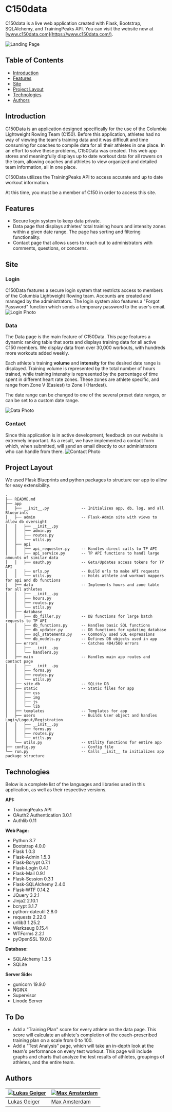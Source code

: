 # C150data

C150data is a live web application created with Flask, Bootstrap, SQLAlchemy, and TrainingPeaks API. You can visit the website now at [www.c150data.com](https://www.c150data.com/).

![Landing Page](app/static/img/landingpage.png)

## Table of Contents

* [Introduction](#Introduction)
* [Features](#Features)
* [Site](#Site)
* [Project Layout](#Project-Layout)
* [Technologies](#Technologies)
* [Authors](#Authors)

## Introduction

C150Data is an application designed specifically for the use of the Columbia Lightweight Rowing Team (C150).
Before this application, athletes had no way of viewing the team's training data and it was difficult and time consuming for coaches to compile data for all their athletes in one place. In an effort to solve these problems, C150Data was created. This web app stores and meaningfully displays up to date workout data for all rowers on the team,
allowing coaches and athletes to view organized and detailed team information, all in one place.

C150Data utilizes the TrainingPeaks API to access accurate and up to date workout information.

At this time, you must be a member of C150 in order to access this site.

## Features

* Secure login system to keep data private.
* Data page that displays athletes' total training hours and intensity zones within a given date range. The page has sorting and filtering functionality.
* Contact page that allows users to reach out to administrators with comments, questions, or concerns.

## Site

### Login

C150Data features a secure login system that restricts access to members of the Columbia Lightweight Rowing team. Accounts are created and managed by the administrators. The login system also features a "Forgot Password" function which sends a temporary password to the user's email.
![Login Photo](app/static/img/login.jpg)

### Data

The Data page is the main feature of C150Data. This page features a dynamic ranking table that sorts and displays training data for all active C150 members. We display data from over 30,000 workouts, with hundreds more workouts added weekly.

Each athlete's training **volume** and **intensity** for the desired date range is displayed. Training volume is represented by the total number of hours trained, while training intensity is represented by the percentage of time spent in different heart rate zones. These zones are athlete specific, and range from Zone V (Easiest) to Zone I (Hardest).

The date range can be changed to one of the several preset date ranges, or can be set to a custom date range.

![Data Photo](app/static/img/data.jpg)

### Contact

Since this application is in active development, feedback on our website is extremely important. As a result, we have implemented a contact form which, when submitted, will send an email directly to our administrators who can handle from there.
![Contact Photo](app/static/img/contact_filled.jpg)

## Project Layout

We used Flask Blueprints and python packages to structure our app to allow for easy extensibility.
```
.
├── README.md
├── app
│   ├── __init__.py              -- Initializes app, db, log, and all Blueprints
│   ├── admin                    -- Flask-Admin site with views to allow db oversight
│   │   ├── __init__.py
│   │   ├── admin.py
│   │   ├── routes.py
│   │   └── utils.py
│   ├── api
│   │   ├── api_requester.py     -- Handles direct calls to TP API
│   │   ├── api_service.py       -- TP API functions to handl large amounts of similar data
│   │   ├── oauth.py             -- Gets/Updates access tokens for TP API
│   │   ├── urls.py              -- Build urls to make API requests
│   │   └── utils.py             -- Holds athlete and workout mappers for api and db functions
│   ├── data                     -- Implements hours and zone table for all athletes
│   │   ├── __init__.py
│   │   ├── hours.py
│   │   ├── routes.py
│   │   └── utils.py
│   ├── database
│   │   ├── db_filler.py         -- DB functions for large batch requests to TP API
│   │   ├── db_functions.py      -- Handles basic SQL functions
│   │   ├── db_updater.py        -- DB functions for updating database
│   │   ├── sql_statements.py    -- Commonly used SQL expressions
│   │   └── db_models.py         -- Defines DB objects used in app
│   ├── errors                   -- Catches 404/500 errors
│   │   ├── __init__.py
│   │   └── handlers.py
│   ├── main                     -- Handles main app routes and contact page
│   │   ├── __init__.py
│   │   ├── forms.py
│   │   ├── routes.py
│   │   └── utils.py
│   ├── site.db                  -- SQLite DB
│   ├── static                   -- Static files for app
│   │   ├── css
│   │   ├── img
│   │   ├── js
│   │   └── lib
│   ├── templates                -- Templates for app
│   ├── users                    -- Builds User object and handles Login/Logout/Registration
│   │   ├── __init__.py
│   │   ├── forms.py
│   │   ├── routes.py
│   │   └── utils.py
│   └── utils.py                 -- Utility functions for entire app
├── config.py                    -- Config file
└── run.py                       -- Calls __init__ to initializes app package structure
```

## Technologies

Below is a complete list of the languages and libraries used in this application, as well as their respective versions.

**API:**

* TrainingPeaks API
* OAuth2 Authentication 3.0.1
* Authlib 0.11

**Web Page:**

* Python 3.7
* Bootstrap 4.0.0
* Flask 1.0.3
* Flask-Admin 1.5.3
* Flask-Bcrypt 0.7.1
* Flask-Login 0.4.1
* Flask-Mail 0.9.1
* Flask-Session 0.3.1
* Flask-SQLAlchemy 2.4.0
* Flask-WTF 0.14.2
* JQuery 3.2.1
* Jinja2 2.10.1
* bcrypt 3.1.7
* python-dateutil 2.8.0
* requests 2.22.0
* urllib3 1.25.2
* Werkzeug 0.15.4
* WTForms 2.2.1
* pyOpenSSL 19.0.0

**Database:**

* SQLAlchemy 1.3.5
* SQLite

**Server Side:**

* gunicorn 19.9.0
* NGINX
* Supervisor
* Linode Server

## To Do

* Add a "Training Plan" score for every athlete on the data page. This score will calculate an athlete's completion of the coach-prescribed training plan on a scale from 0 to 100.
* Add a "Test Analysis" page, which will take an in-depth look at the team's performance on every test workout. This page will include graphs and charts that analyze the test results of athletes, groupings of athletes, and the entire team.

## Authors

| [![Lukas Geiger](https://avatars0.githubusercontent.com/u/39981740?s=460&v=4)](https://github.com/ljogeiger) | [![Max Amsterdam](https://avatars0.githubusercontent.com/u/44952097?s=460&v=4 )](https://github.com/max-amsterdam) |
|--------------------------------------------------------------------------------------------------------------|--------------------------------------------------------------------------------------------------------------------|
| [Lukas Geiger](https://github.com/ljogeiger)                                                                 | [Max Amsterdam](https://github.com/max-amsterdam)                                                                  |
